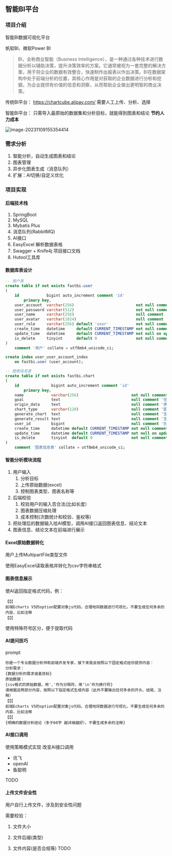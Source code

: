 ## 智能BI平台



### 项目介绍

智能BI数据可视化平台

帆软BI、微软Power BI

> BI，全称商业智能（Business Intelligence），是一种通过各种技术进行数据分析以辅助决策，提升决策效率的方案。它通常被视为一套完整的解决方案，用于将企业的数据有效整合，快速制作出报表以作出决策。BI在数据架构中处于前端分析的位置，其核心作用是对获取的企业数据进行分析和挖掘，为企业提供有价值的信息和洞察，从而帮助企业做出更明智的商业决策。



传统BI平台：
https://chartcube.alipay.com/
需要人工上传、分析、选择 

智能BI平台：
只需导入最原始的数据集和分析目标，就能得到图表和结论
**节约人力成本**



![image-20231109155354414](https://cora-typora-test-2023.oss-cn-shanghai.aliyuncs.com/pics/image-20231109155354414.png)





### 需求分析

1. 智能分析，自动生成图表和结论
2. 图表管理
3. 异步化图表生成（消息队列）
4. 扩展：AI切换/自定义优化





### 项目实现

#### 后端技术栈

1. SpringBoot
2. MySQL
3. Mybatis Plus
4. 消息队列(RabbitMQ)
5. AI接口
6. EasyExcel 解析数据表格
7. Swagger + Knife4j 项目接口文档
8. Hutool工具库




#### 数据库表设计

```SQL
-- 用户表
create table if not exists fastbi.user
(
    id            bigint auto_increment comment 'id'
        primary key,
    user_account  varchar(256)                           not null comment '账号',
    user_password varchar(512)                           not null comment '密码',
    user_name     varchar(256)                           null comment '用户昵称',
    user_avatar   varchar(1024)                          null comment '用户头像',
    user_role     varchar(256) default 'user'            not null comment '用户角色：user/admin',
    create_time   datetime     default CURRENT_TIMESTAMP not null comment '创建时间',
    update_time   datetime     default CURRENT_TIMESTAMP not null on update CURRENT_TIMESTAMP comment '更新时间',
    is_delete     tinyint      default 0                 not null comment '是否删除'
)
    comment '用户' collate = utf8mb4_unicode_ci;

create index user_user_account_index
    on fastbi.user (user_account);


```



``` SQL
-- 图表信息表
create table if not exists fastbi.chart
(
    id              bigint auto_increment comment 'id'
        primary key,
    name            varchar(256)                       not null comment '图表名称',
    goal            text                               null comment '任务分析目标',
    origin_data     text                               null comment '原始输入数据',
    chart_type      varchar(128)                       null comment '图表类型',
    generate_chart  text                               null comment '生成的图表数据',
    generate_result text                               null comment '生成的分析结论',
    user_id         bigint                             null comment '创建者id',
    create_time     datetime default CURRENT_TIMESTAMP not null comment '创建时间',
    update_time     datetime default CURRENT_TIMESTAMP not null on update CURRENT_TIMESTAMP comment '更新时间',
    is_delete       tinyint  default 0                 not null comment '是否删除'
)
    comment '图表信息表' collate = utf8mb4_unicode_ci;
```



#### 智能分析模块流程

1. 用户输入
   1. 分析目标
   2. 上传原始数据(excel)
   3. 控制图表类型、图表名称等
2. 后端校验
   1. 校验用户的输入否合法(比如长度）
   2. 图表数据压缩处理
   3. 成本控制(次数统计和校验、鉴权等)
3. 把处理后的数据输入给AI模型，调用AI接口返回图表信息、结论文本
4. 图表信息、结论文本在前端进行展示





#### **Excel**原始数据转化

用户上传MultipartFile类型文件

使用EasyExcel读取表格并转化为csv字符串格式



#### 图表信息展示

使AI返回指定格式代码，例：

```
【【【
前端Echarts V5的option配置对象js代码，合理地将数据进行可视化，不要生成任何多余的内容，比如注释
【【【
```

使用特殊符号区分，便于提取代码



#### **AI**提问技巧

prompt

```
你是一个专业数据分析师和前端开发专家，接下来我会按照以下固定格式给你提供内容：
分析需求：
{数据分析的需求或者目标}
原始数据：
{csv格式的原始数据，用','作为分隔符，用'\n'作为换行符}
请根据这两部分内容，按照以下指定格式生成内容（此外不要输出任何多余的开头、结尾、注释）
【【【
前端Echarts V5的option配置对象js代码，合理地将数据进行可视化，不要生成任何多余的内容，比如注释
【【【
{明确的数据分析结论（多于60字 越详细越好），不要生成多余的注释}
```





#### AI接口调用

使用策略模式实现 改变AI接口调用

- 讯飞
- openAI
- 鱼聪明

TODO



#### 上传文件安全性

用户自行上传文件，涉及到安全性问题

需要校验：

1. 文件大小

2. 文件后缀(类型)

3. 文件内容(是否合规等)  TODO

   















